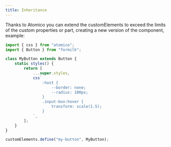 ```yaml
---
title: Inheritance
---
```


Thanks to Atomico you can extend the customElements to exceed the limits of the custom properties or part, creating a new version of the component, example:

```js
import { css } from "atomico";
import { Button } from "formilk";

class MyButton extends Button {
    static styles() {
        return [
            ...super.styles,
            css`
                :host {
                    --border: none;
                    --radius: 100px;
                }
                .input-box:hover {
                    transform: scale(1.5);
                }
            `,
        ];
    }
}

customElements.define("my-button", MyButton);
```
